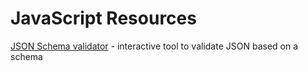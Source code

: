 # JavaScript Resources

[JSON Schema validator](https://www.jsonschemavalidator.net/) - interactive tool to validate JSON based on a schema
